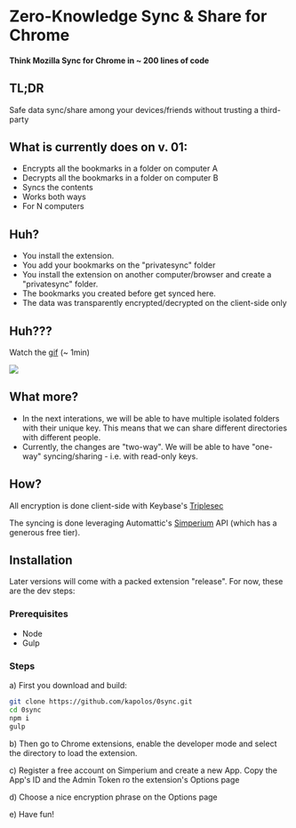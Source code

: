 # Zero-Knowledge Sync & Share for Chrome
#### Think Mozilla Sync for Chrome in ~ 200 lines of code

## TL;DR

Safe data sync/share among your devices/friends without trusting a third-party


## What is currently does on v. 01:

* Encrypts all the bookmarks in a folder on computer A
* Decrypts all the bookmarks in a folder on computer B
* Syncs the contents
* Works both ways
* For N computers

## Huh?

* You install the extension.
* You add your bookmarks on the "privatesync" folder
* You install the extension on another computer/browser and create a "privatesync" folder.
* The bookmarks you created before get synced here.
* The data was transparently encrypted/decrypted on the client-side only

## Huh???

Watch the [gif](http://gph.is/1TXYmvO) (~ 1min)

![](http://i.giphy.com/3o72Fk4chYz3GigwbS.gif)

## What more?

* In the next interations, we will be able to have multiple isolated folders with their unique key. This means that we can share different directories with different people.
* Currently, the changes are "two-way". We will be able to have "one-way" syncing/sharing - i.e. with read-only keys.

## How?

All encryption is done client-side with Keybase's [Triplesec](https://keybase.io/triplesec/)

The syncing is done leveraging Automattic's [Simperium](https://simperium.com) API (which has a generous free tier).

## Installation

Later versions will come with a packed extension "release". For now, these are the dev steps:

### Prerequisites

* Node
* Gulp

### Steps

a) First you download and build:

````bash
git clone https://github.com/kapolos/0sync.git
cd 0sync
npm i
gulp
````

b) Then go to Chrome extensions, enable the developer mode and select the directory to load the extension.

c) Register a free account on Simperium and create a new App. Copy the App's ID and the Admin Token ro the extension's Options page

d) Choose a nice encryption phrase on the Options page

e) Have fun!
